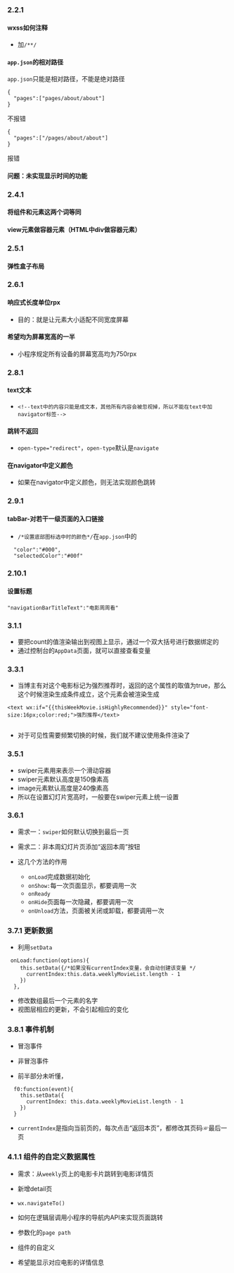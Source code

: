 ### 2.2.1
#### wxss如何注释
* 加```/**/```

#### ```app.json```的相对路径
```app.json```只能是相对路径，不能是绝对路径
```
{
  "pages":["pages/about/about"]
}
```
不报错
```
{
  "pages":["/pages/about/about"]
}
```
报错

#### 问题：未实现显示时间的功能

### 2.4.1 
#### 将组件和元素这两个词等同

#### view元素做容器元素（HTML中div做容器元素）

### 2.5.1

#### 弹性盒子布局

### 2.6.1
#### 响应式长度单位rpx
* 目的：就是让元素大小适配不同宽度屏幕
#### 希望均为屏幕宽高的一半
* 小程序规定所有设备的屏幕宽高均为750rpx

### 2.8.1

#### text文本
* ```<!--text中的内容只能是成文本，其他所有内容会被忽视掉，所以不能在text中加navigator标签-->```

#### 跳转不返回
* ```open-type="redirect"```，```open-type```默认是```navigate```

#### 在navigator中定义颜色
* 如果在navigator中定义颜色，则无法实现颜色跳转

### 2.9.1

#### tabBar-对若干一级页面的入口链接

####
* ```/*设置底部图标选中时的颜色*/```在```app.json```中的
```
  "color":"#000",
  "selectedColor":"#00f"
```

### 2.10.1

#### 设置标题
```
"navigationBarTitleText":"电影周周看"
```

### 3.1.1
* 要把count的值渲染输出到视图上显示，通过一个双大括号进行数据绑定的
* 通过控制台的```AppData```页面，就可以直接查看变量

### 3.3.1

* 当博主有对这个电影标记为强烈推荐时，返回的这个属性的取值为true，那么这个时候渲染生成条件成立，这个元素会被渲染生成
```
<text wx:if="{{thisWeekMovie.isHighlyRecommended}}" style="font-size:16px;color:red;">强烈推荐</text>


```

* 对于可见性需要频繁切换的时候，我们就不建议使用条件渲染了

### 3.5.1
* swiper元素用来表示一个滑动容器
* swiper元素默认高度是150像素高
* image元素默认高度是240像素高
* 所以在设置幻灯片宽高时，一般要在swiper元素上统一设置

### 3.6.1 
* 需求一：```swiper```如何默认切换到最后一页
* 需求二：非本周幻灯片页添加“返回本周”按钮

* 这几个方法的作用
  * ```onLoad```完成数据初始化
  * ```onShow:```每一次页面显示，都要调用一次
  * ```onReady```
  * ```onHide```页面每一次隐藏，都要调用一次
  * ```onUnload```方法，页面被关闭或卸载，都要调用一次
  
### 3.7.1 更新数据
* 利用```setData```
```
 onLoad:function(options){
    this.setData({/*如果没有currentIndex变量，会自动创建该变量 */
      currentIndex:this.data.weeklyMovieList.length - 1
    })
  },
```
* 修改数组最后一个元素的名字
* 视图层相应的更新，不会引起相应的变化

### 3.8.1 事件机制

* 冒泡事件
* 非冒泡事件

* 前半部分未听懂，

```
  f0:function(event){
    this.setData({
      currentIndex: this.data.weeklyMovieList.length - 1
    })
  }
```
* ```currentIndex```是指向当前页的，每次点击“返回本页”，都修改其页码☞最后一页

### 4.1.1 组件的自定义数据属性
* 需求：从```weekly```页上的电影卡片跳转到电影详情页
* 新增detail页
* ```wx.navigateTo()```
* 如何在逻辑层调用小程序的导航内API来实现页面跳转
* 参数化的```page path```
* 组件的自定义

* 希望能显示对应电影的详情信息







